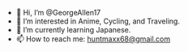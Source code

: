 - 👋 Hi, I’m @GeorgeAllen17
- 👀 I’m interested in Anime, Cycling, and Traveling.
- 🌱 I’m currently learning Japanese.
- 📫 How to reach me: huntmaxx68@gmail.com

<!---
GeorgeAllen17/GeorgeAllen17 is a ✨ special ✨ repository because its `README.md` (this file) appears on your GitHub profile.
You can click the Preview link to take a look at your changes.
--->
